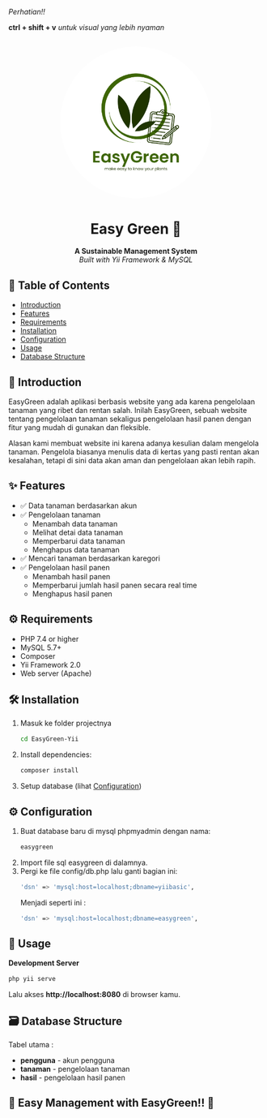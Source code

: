 _Perhatian!!_

**ctrl + shift + v** _untuk visual yang lebih nyaman_

##

<div align="center">
    <img  src="web/images/1easy.png" alt="Coguide Logo" width="300" height="300" style="border-radius: 50%; object-fit: cover;">

# Easy Green 🌱

**A Sustainable Management System**  
_Built with Yii Framework & MySQL_

</div>

## 📌 Table of Contents

- [Introduction](#-introduction)
- [Features](#-features)
- [Requirements](#-requirements)
- [Installation](#-installation)
- [Configuration](#-configuration)
- [Usage](#-usage)
- [Database Structure](#-database-structure)

## 🌟 Introduction

EasyGreen adalah aplikasi berbasis website yang ada karena pengelolaan tanaman yang ribet dan rentan salah. Inilah EasyGreen, sebuah website tentang pengelolaan tanaman sekaligus pengelolaan hasil panen dengan fitur yang mudah di gunakan dan fleksible.

Alasan kami membuat website ini karena adanya kesulian dalam mengelola tanaman. Pengelola biasanya menulis data di kertas yang pasti rentan akan kesalahan, tetapi di sini data akan aman dan pengelolaan akan lebih rapih.

## ✨ Features

- ✅ Data tanaman berdasarkan akun
- ✅ Pengelolaan tanaman
  - Menambah data tanaman
  - Melihat detai data tanaman
  - Memperbarui data tanaman
  - Menghapus data tanaman
- ✅ Mencari tanaman berdasarkan karegori
- ✅ Pengelolaan hasil panen
  - Menambah hasil panen
  - Memperbarui jumlah hasil panen secara real time
  - Menghapus hasil panen

## ⚙️ Requirements

- PHP 7.4 or higher
- MySQL 5.7+
- Composer
- Yii Framework 2.0
- Web server (Apache)

## 🛠️ Installation

1. Masuk ke folder projectnya
   ```bash
   cd EasyGreen-Yii
   ```
2. Install dependencies:
   ```bash
   composer install
   ```
3. Setup database (lihat [Configuration](#️-configuration))

## ⚙️ Configuration

1. Buat database baru di mysql phpmyadmin dengan nama:
   ```bash
   easygreen
   ```
2. Import file sql easygreen di dalamnya.
3. Pergi ke file config/db.php lalu ganti bagian ini:
   ```bash
   'dsn' => 'mysql:host=localhost;dbname=yiibasic',
   ```
   Menjadi seperti ini :
   ```bash
   'dsn' => 'mysql:host=localhost;dbname=easygreen',
   ```

## 🚀 Usage

**Development Server**

```bash
php yii serve
```

Lalu akses **http://localhost:8080** di browser kamu.

## 🗃️ Database Structure

Tabel utama :

- **pengguna** - akun pengguna
- **tanaman** - pengelolaan tanaman
- **hasil** - pengelolaan hasil panen

## 💚 Easy Management with EasyGreen!! 💚
